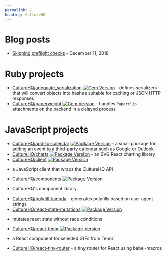 ```yaml
---
permalink: /
heading: CultureHQ
---
```


# Blog posts

* [Skipping preflight checks](posts/2018-12-11-skipping-preflight-checks) - December 11, 2018

# Ruby projects

* [CultureHQ/adequate_serialization](https://github.com/CultureHQ/adequate_serialization) [![Gem Version](https://img.shields.io/gem/v/adequate_serialization.svg)](https://github.com/CultureHQ/adeqaute_serialization) - defines serializers that will convert objects into hashes suitable for caching or JSON HTTP responses
* [CultureHQ/paperweight](https://github.com/CultureHQ/paperweight) [![Gem Version](https://img.shields.io/gem/v/paperweight.svg)](https://github.com/CultureHQ/paperweight) - handles `Paperclip` attachments on the backend in a delayed process

# JavaScript projects

* [CultureHQ/add-to-calendar](https://culturehq.github.io/add-to-calendar) [![Package Version](https://img.shields.io/npm/v/@culturehq/add-to-calendar.svg)](https://www.npmjs.com/package/@culturehq/add-to-calendar) - a small package for adding an event to a third-party calendar such as Google or Outlook
* [CultureHQ/charts](https://culturehq.github.io/charts/) [![Package Version](https://img.shields.io/npm/v/@culturehq/charts.svg)](https://www.npmjs.com/package/@culturehq/charts) - an SVG React charting library
* [CultureHQ/client](https://github.com/CultureHQ/client) [![Package Version](https://img.shields.io/npm/v/@culturehq/client.svg)](https://www.npmjs.com/package/@culturehq/client)
 - a JavaScript client that wraps the CultureHQ API
* [CultureHQ/components](https://culturehq.github.io/components) [![Package Version](https://img.shields.io/npm/v/@culturehq/components.svg)](https://www.npmjs.com/package/@culturehq/components)
 - CultureHQ's component library
* [CultureHQ/polyfill-lambda](https://github.com/CultureHQ/polyfill-lambda) - generates polyfills based on user agent strings
* [CultureHQ/react-state-mutations](https://github.com/CultureHQ/react-state-mutations) [![Package Version](https://img.shields.io/npm/v/react-state-mutations.svg)](https://www.npmjs.com/package/react-state-mutations)
 - mutates react state without race conditions
* [CultureHQ/react-tenor](https://culturehq.github.io/react-tenor) [![Package Version](https://img.shields.io/npm/v/react-tenor.svg)](https://www.npmjs.com/package/react-tenor)
 - a React component for selected GIFs from Tenor
* [CultureHQ/react-tiny-router](https://github.com/CultureHQ/react-tiny-router) - a tiny router for React using babel-macros
